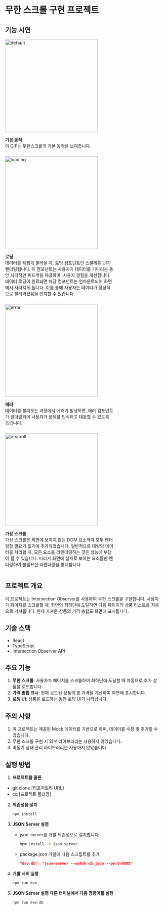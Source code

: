 # 무한 스크롤 구현 프로젝트

## 기능 시연

<div style="display: flex; flex-wrap: wrap; gap: 10px;">

  <!-- 기본 동작 -->
  <div style="flex: 1; max-width: 70%;">
    <img src="https://github.com/user-attachments/assets/38c3f6f4-fbcb-4fa9-abd5-5c4b0a9a6fec" alt="default" style="width: 300px; height: auto;">
    <p><strong>기본 동작</strong><br>이 GIF는 무한스크롤의 기본 동작을 보여줍니다.</p>
  </div>
  <br></br>

  <!-- 로딩 (스켈레톤) -->
  <div style="flex: 1; max-width: 70%;">
    <img src="https://github.com/user-attachments/assets/7bba5a6a-adf8-48a9-8470-6f788f8cd81a" alt="loading" style="width: 300px; height: auto;">
    <p><strong>로딩</strong><br>
    데이터를 새롭게 불러올 때, 로딩 컴포넌트인 스켈레톤 UI가 렌더링됩니다. 이 컴포넌트는 사용자가 데이터를 기다리는 동안 시각적인 피드백을 제공하여, 사용자 경험을 개선합니다. 데이터 로딩이 완료되면 해당 컴포넌트는 언마운트되어 화면에서 사라지게 됩니다. 이를 통해 사용자는 데이터가 정상적으로 불러와졌음을 인지할 수 있습니다.
    </p>
  </div>
  <br></br>

  <!-- 에러 -->
  <div style="flex: 1; max-width: 70%;">
    <img src="https://github.com/user-attachments/assets/26c50ca2-ddda-42f7-817d-9b6760ea189d" alt="error" style="width: 300px; height: auto;">
    <p><strong>에러</strong><br>
    데이터를 불러오는 과정에서 에러가 발생하면, 에러 컴포넌트가 렌더링되어 사용자가 문제를 인식하고 대응할 수 있도록 돕습니다.
    </p>
  </div>
  <br></br>

  <!-- 가상 스크롤 -->
  <div style="flex: 1; max-width: 70%;">
    <img src="https://github.com/user-attachments/assets/62b7878a-94eb-4a10-8de7-536016c95c74" alt="v-scroll" style="width: 300px; height: auto;">
    <p><strong>가상 스크롤</strong><br>
    가상 스크롤은 화면에 보이지 않는 DOM 요소까지 모두 렌더링할 필요가 없기에 추가되었습니다. 일반적으로 대량의 데이터를 처리할 때, 모든 요소를 리렌더링하는 것은 성능에 부담이 될 수 있습니다. 따라서 화면에 실제로 보이는 요소들만 렌더링하여 불필요한 리렌더링을 방지합니다.
    </p>
  </div>
  <br></br>
  
</div>

## 프로젝트 개요

이 프로젝트는 Intersection Observer를 사용하여 무한 스크롤을 구현합니다. 사용자가 페이지를 스크롤할 때, 화면의 최하단에 도달하면 다음 페이지의 상품 리스트를 자동으로 가져옵니다. 현재 가져온 상품의 가격 총합도 화면에 표시됩니다.

## 기술 스택

- React
- TypeScript
- Intersection Observer API

## 주요 기능

1. **무한 스크롤**: 사용자가 페이지를 스크롤하여 최하단에 도달할 때 자동으로 추가 상품을 로드합니다.
2. **가격 총합 표시**: 현재 로드된 상품의 총 가격을 계산하여 화면에 표시합니다.
3. **로딩 UI**: 상품을 로드하는 동안 로딩 UI가 나타납니다.

## 주의 사항

1. 이 프로젝트는 제공된 Mock 데이터를 기반으로 하며, 데이터를 수정 및 추가할 수 있습니다.
2. 무한 스크롤 구현 시 외부 라이브러리는 사용하지 않았습니다.
3. 비동기 상태 관리 라이브러리는 사용하지 않았습니다.

## 실행 방법

1. **프로젝트를 클론**

- git clone [리포지토리 URL]
- cd [프로젝트 폴더명]

2. **의존성을 설치**

   ```bash
   npm install
   ```

3. **JSON Server 설정**

   - json-server를 개발 의존성으로 설치합니다

     ```bash
     npm install -D json-server
     ```

   - package.json 파일에 다음 스크립트를 추가

     ```json
     "dev:db": "json-server --watch db.json --port=8888"
     ```

4. **개발 서버 실행**

   ```bash
   npm run dev
   ```

5. **JSON Server 실행 다른 터미널에서 다음 명령어를 실행**

   ```bash
   npm run dev:db
   ```
